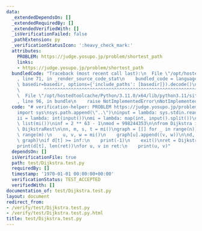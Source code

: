 ```yaml
---
data:
  _extendedDependsOn: []
  _extendedRequiredBy: []
  _extendedVerifiedWith: []
  _isVerificationFailed: false
  _pathExtension: py
  _verificationStatusIcon: ':heavy_check_mark:'
  attributes:
    PROBLEM: https://judge.yosupo.jp/problem/shortest_path
    links:
    - https://judge.yosupo.jp/problem/shortest_path
  bundledCode: "Traceback (most recent call last):\n  File \"/opt/hostedtoolcache/Python/3.11.0/x64/lib/python3.11/site-packages/onlinejudge_verify/documentation/build.py\"\
    , line 71, in _render_source_code_stat\n    bundled_code = language.bundle(stat.path,\
    \ basedir=basedir, options={'include_paths': [basedir]}).decode()\n          \
    \         ^^^^^^^^^^^^^^^^^^^^^^^^^^^^^^^^^^^^^^^^^^^^^^^^^^^^^^^^^^^^^^^^^^^^^^^^^^^^^^^^^\n\
    \  File \"/opt/hostedtoolcache/Python/3.11.0/x64/lib/python3.11/site-packages/onlinejudge_verify/languages/python.py\"\
    , line 96, in bundle\n    raise NotImplementedError\nNotImplementedError\n"
  code: "# verification-helper: PROBLEM https://judge.yosupo.jp/problem/shortest_path\n\
    import sys\nsys.path.append(\"..\")\ninput = lambda: sys.stdin.readline().rstrip()\n\
    ii = lambda: int(input())\nmi = lambda: map(int, input().split())\nli = lambda:\
    \ list(mi())\ninf = 2 ** 63 - 1\nmod = 998244353\n\nfrom Dijkstra import Dijkstra,\
    \ DijkstraRest\n\nn, m, s, t = mi()\ngraph = [[] for _ in range(n)]\nfor _ in\
    \ range(m):\n    u, v, w = mi()\n    graph[u].append((v, w))\n\nd, r = Dijkstra(s,\
    \ graph)\nif d[t] >= inf:\n    print(-1)\n    exit()\nret = DijkstraRest(r, t)\n\
    print(d[t], len(ret))\nfor u, v in ret:\n    print(u, v)"
  dependsOn: []
  isVerificationFile: true
  path: test/Dijkstra.test.py
  requiredBy: []
  timestamp: '1970-01-01 00:00:00+00:00'
  verificationStatus: TEST_ACCEPTED
  verifiedWith: []
documentation_of: test/Dijkstra.test.py
layout: document
redirect_from:
- /verify/test/Dijkstra.test.py
- /verify/test/Dijkstra.test.py.html
title: test/Dijkstra.test.py
---
```

